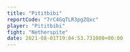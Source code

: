 ```yaml
---
title: "Pititbibi"
reportCode: "7rC4GqTLR3pgZQxc"
player: "Pititbibi"
fight: "Netherspite"
date: 2021-08-01T19:04:53.731000+00:00
---
```

